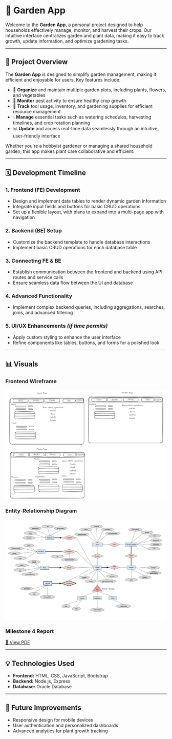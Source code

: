 # 🌱 Garden App

Welcome to the **Garden App**, a personal project designed to help households effectively manage, monitor, and harvest their crops. Our intuitive interface centralizes garden and plant data, making it easy to track growth, update information, and optimize gardening tasks.

---

## 🚀 Project Overview
The **Garden App** is designed to simplify garden management, making it efficient and enjoyable for users. Key features include:

- 🌿 **Organize** and maintain multiple garden plots, including plants, flowers, and vegetables
- 🐛 **Monitor** pest activity to ensure healthy crop growth
- 🔧 **Track** tool usage, inventory, and gardening supplies for efficient resource management
- 💧 **Manage** essential tasks such as watering schedules, harvesting timelines, and crop rotation planning
- 📊 **Update** and access real-time data seamlessly through an intuitive, user-friendly interface

Whether you're a hobbyist gardener or managing a shared household garden, this app makes plant care collaborative and efficient.

---

## 🗓️ Development Timeline

### **1. Frontend (FE) Development**
- Design and implement data tables to render dynamic garden information
- Integrate input fields and buttons for basic CRUD operations
- Set up a flexible layout, with plans to expand into a multi-page app with navigation

### **2. Backend (BE) Setup**
- Customize the backend template to handle database interactions
- Implement basic CRUD operations for each database table

### **3. Connecting FE & BE**
- Establish communication between the frontend and backend using API routes and service calls
- Ensure seamless data flow between the UI and database

### **4. Advanced Functionality**
- Implement complex backend queries, including aggregations, searches, joins, and advanced filtering

### **5. UI/UX Enhancements** *(if time permits)*
- Apply custom styling to enhance the user interface
- Refine components like tables, buttons, and forms for a polished look

---

## 📊 Visuals

### **Frontend Wireframe**
![Garden App UI](./assets/garden_app_fe_diagram.png)

### **Entity-Relationship Diagram**
![ER Diagram](./assets/CPSC_304_Milstone_1_ERD.png)

### **Milestone 4 Report**
[📄 View PDF](./assets/CPSC304_Group36_Milestone4.pdf)

---

## 💡 Technologies Used
- **Frontend:** HTML, CSS, JavaScript, Bootstrap
- **Backend:** Node.js, Express
- **Database:** Oracle Database

---

## 🌿 Future Improvements
- Responsive design for mobile devices
- User authentication and personalized dashboards
- Advanced analytics for plant growth tracking

